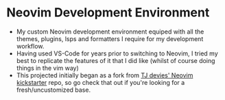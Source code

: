 
# Neovim Development Environment

- My custom Neovim development environment equiped with all the
themes, plugins, lsps and formatters I require for my development workflow.
- Having used VS-Code for years prior to switching to Neovim, I tried my best
to replicate the features of it that I did like
(whilst of course doing things in the vim way)
- This projected initially began as a fork from
[TJ devies' Neovim kickstarter](https://github.com/nvim-lua/kickstart.nvim) repo, so go check that out if you're looking for a fresh/uncustomized base.
